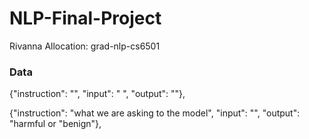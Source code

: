 # NLP-Final-Project

Rivanna Allocation: grad-nlp-cs6501

### Data
{"instruction": "", "input": " ", "output": ""},

{"instruction": "what we are asking to the model", "input": "", "output": "harmful or "benign"},

